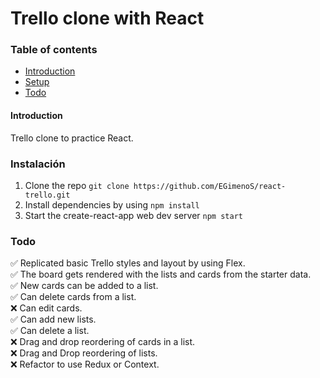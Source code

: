 # Trello clone with React

### Table of contents

- [Introduction](#Introduction)
- [Setup](#Instalación)
- [Todo](#Todo)

#### Introduction

Trello clone to practice React.

### Instalación

1. Clone the repo `git clone https://github.com/EGimenoS/react-trello.git`
2. Install dependencies by using `npm install`
3. Start the create-react-app web dev server `npm start`

### Todo

✅ Replicated basic Trello styles and layout by using Flex.  
✅ The board gets rendered with the lists and cards from the starter data.  
✅ New cards can be added to a list.  
✅ Can delete cards from a list.  
❌ Can edit cards.  
✅ Can add new lists.  
✅ Can delete a list.  
❌ Drag and drop reordering of cards in a list.  
❌ Drag and Drop reordering of lists.  
❌ Refactor to use Redux or Context.

